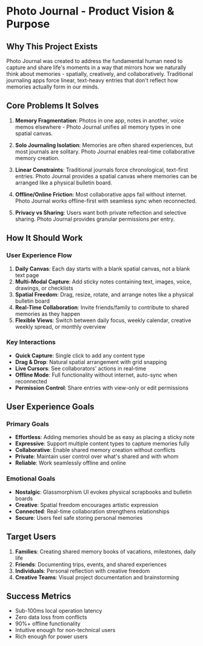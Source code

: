 # Photo Journal - Product Vision & Purpose

## Why This Project Exists

Photo Journal was created to address the fundamental human need to capture and share life's moments in a way that mirrors how we naturally think about memories - spatially, creatively, and collaboratively. Traditional journaling apps force linear, text-heavy entries that don't reflect how memories actually form in our minds.

## Core Problems It Solves

1. **Memory Fragmentation**: Photos in one app, notes in another, voice memos elsewhere - Photo Journal unifies all memory types in one spatial canvas.

2. **Solo Journaling Isolation**: Memories are often shared experiences, but most journals are solitary. Photo Journal enables real-time collaborative memory creation.

3. **Linear Constraints**: Traditional journals force chronological, text-first entries. Photo Journal provides a spatial canvas where memories can be arranged like a physical bulletin board.

4. **Offline/Online Friction**: Most collaborative apps fail without internet. Photo Journal works offline-first with seamless sync when reconnected.

5. **Privacy vs Sharing**: Users want both private reflection and selective sharing. Photo Journal provides granular permissions per entry.

## How It Should Work

### User Experience Flow

1. **Daily Canvas**: Each day starts with a blank spatial canvas, not a blank text page
2. **Multi-Modal Capture**: Add sticky notes containing text, images, voice, drawings, or checklists
3. **Spatial Freedom**: Drag, resize, rotate, and arrange notes like a physical bulletin board
4. **Real-Time Collaboration**: Invite friends/family to contribute to shared memories as they happen
5. **Flexible Views**: Switch between daily focus, weekly calendar, creative weekly spread, or monthly overview

### Key Interactions

- **Quick Capture**: Single click to add any content type
- **Drag & Drop**: Natural spatial arrangement with grid snapping
- **Live Cursors**: See collaborators' actions in real-time
- **Offline Mode**: Full functionality without internet, auto-sync when reconnected
- **Permission Control**: Share entries with view-only or edit permissions

## User Experience Goals

### Primary Goals
- **Effortless**: Adding memories should be as easy as placing a sticky note
- **Expressive**: Support multiple content types to capture memories fully
- **Collaborative**: Enable shared memory creation without conflicts
- **Private**: Maintain user control over what's shared and with whom
- **Reliable**: Work seamlessly offline and online

### Emotional Goals
- **Nostalgic**: Glassmorphism UI evokes physical scrapbooks and bulletin boards
- **Creative**: Spatial freedom encourages artistic expression
- **Connected**: Real-time collaboration strengthens relationships
- **Secure**: Users feel safe storing personal memories

## Target Users

1. **Families**: Creating shared memory books of vacations, milestones, daily life
2. **Friends**: Documenting trips, events, and shared experiences
3. **Individuals**: Personal reflection with creative freedom
4. **Creative Teams**: Visual project documentation and brainstorming

## Success Metrics

- Sub-100ms local operation latency
- Zero data loss from conflicts
- 90%+ offline functionality
- Intuitive enough for non-technical users
- Rich enough for power users